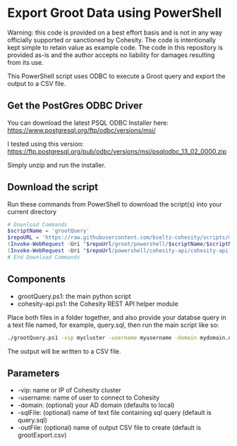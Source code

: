 # Export Groot Data using PowerShell

Warning: this code is provided on a best effort basis and is not in any way officially supported or sanctioned by Cohesity. The code is intentionally kept simple to retain value as example code. The code in this repository is provided as-is and the author accepts no liability for damages resulting from its use.

This PowerShell script uses ODBC to execute a Groot query and export the output to a CSV file.

## Get the PostGres ODBC Driver

You can download the latest PSQL ODBC Installer here: <https://www.postgresql.org/ftp/odbc/versions/msi/>

I tested using this version: <https://ftp.postgresql.org/pub/odbc/versions/msi/psqlodbc_13_02_0000.zip>

Simply unzip and run the installer.

## Download the script

Run these commands from PowerShell to download the script(s) into your current directory

```powershell
# Download Commands
$scriptName = 'grootQuery'
$repoURL = 'https://raw.githubusercontent.com/bseltz-cohesity/scripts/master'
(Invoke-WebRequest -Uri "$repoUrl/groot/powershell/$scriptName/$scriptName.ps1").content | Out-File "$scriptName.ps1"; (Get-Content "$scriptName.ps1") | Set-Content "$scriptName.ps1"
(Invoke-WebRequest -Uri "$repoUrl/powershell/cohesity-api/cohesity-api.ps1").content | Out-File cohesity-api.ps1; (Get-Content cohesity-api.ps1) | Set-Content cohesity-api.ps1
# End Download Commands
```

## Components

* grootQuery.ps1: the main python script
* cohesity-api.ps1: the Cohesity REST API helper module

Place both files in a folder together, and also provide your databse query in a text file named, for example, query.sql, then run the main script like so:

```bash
./grootQuery.ps1 -vip mycluster -username myusername -domain mydomain.net
```

The output will be written to a CSV file.

## Parameters

* -vip: name or IP of Cohesity cluster
* -username: name of user to connect to Cohesity
* -domain: (optional) your AD domain (defaults to local)
* -sqlFile: (optional) name of text file containing sql query (default is query.sql)
* -outFile: (optional) name of output CSV file to create (default is grootExport.csv)

